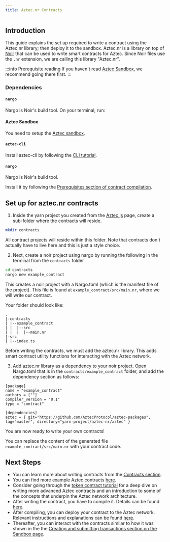 ```yaml
---
title: Aztec.nr Contracts
---
```


## Introduction

This guide explains the set up required to write a contract using the Aztec.nr library; then deploy it to the sandbox. Aztec.nr is a library on top of [Noir](https://noir-lang.org/) that can be used to write smart contracts for Aztec. Since Noir files use the `.nr` extension, we are calling this library "Aztec.nr".

:::info Prerequisite reading
If you haven't read [Aztec Sandbox](./sandbox.md), we recommend going there first.
:::

### Dependencies

#### `nargo`

Nargo is Noir's build tool. On your terminal, run:

<InstallNargoInstructions />

#### Aztec Sandbox

You need to setup the [Aztec sandbox](./sandbox.md).

<!-- TODO([#1056](https://github.com/AztecProtocol/aztec-packages/issues/1056)): Add a step for the starter kit -->

#### `aztec-cli`
Install aztec-cli by following the [CLI tutorial](../getting_started/cli.md#installing-the-aztec-cli).

#### `nargo`
Nargo is Noir's build tool.

Install it by following the [Prerequisites section of contract compilation](../contracts/compiling.md#Prerequisites).

## Set up for aztec.nr contracts

1. Inside the yarn project you created from the [Aztec.js](./sandbox.md) page, create a sub-folder where the contracts will reside.

```bash
mkdir contracts
```

All contract projects will reside within this folder. Note that contracts don't actually have to live here and this is just a style choice.

2. Next, create a noir project using nargo by running the following in the terminal from the `contracts` folder

```bash
cd contracts
nargo new example_contract
```

This creates a noir project with a Nargo.toml (which is the manifest file of the project). This file is found at `example_contract/src/main.nr`, where we will write our contract.

Your folder should look like:

```
.
|-contracts
| |--example_contract
| |  |--src
| |  |  |--main.nr
|-src
| |--index.ts
```

Before writing the contracts, we must add the aztec.nr library. This adds smart contract utility functions for interacting with the Aztec network.

3. Add aztec.nr library as a dependency to your noir project. Open Nargo.toml that is in the `contracts/example_contract` folder, and add the dependency section as follows:

```
[package]
name = "example_contract"
authors = [""]
compiler_version = "0.1"
type = "contract"

[dependencies]
aztec = { git="https://github.com/AztecProtocol/aztec-packages", tag="master", directory="yarn-project/aztec-nr/aztec" }
```

You are now ready to write your own contracts!

You can replace the content of the generated file `example_contract/src/main.nr` with your contract code.

## Next Steps

- You can learn more about writing contracts from the [Contracts section](../contracts/main.md).
- You can find more example Aztec contracts [here](https://github.com/AztecProtocol/aztec-packages/tree/master/yarn-project/noir-contracts/src/contracts).
- Consider going through the [token contract tutorial](./token_contract_tutorial.md) for a deep dive on writing more advanced Aztec contracts and an introduction to some of the concepts that underpin the Aztec network architecture.
- After writing the contract, you have to compile it. Details can be found [here](../contracts/compiling.md).
- After compiling, you can deploy your contract to the Aztec network. Relevant instructions and explanations can be found [here](../contracts/deploying.md).
- Thereafter, you can interact with the contracts similar to how it was shown in the the [Creating and submitting transactions section on the Sandbox page](./sandbox.md#creating-and-submitting-transactions).
